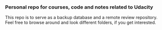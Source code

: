 ### Personal repo for courses, code and notes related to Udacity ###

This repo is to serve as a backup database and a remote review repository. Feel
free to browse around and look different folders, if you get interested.
